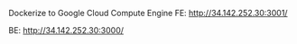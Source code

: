 Dockerize to Google Cloud Compute Engine 
FE: http://34.142.252.30:3001/

BE: http://34.142.252.30:3000/
